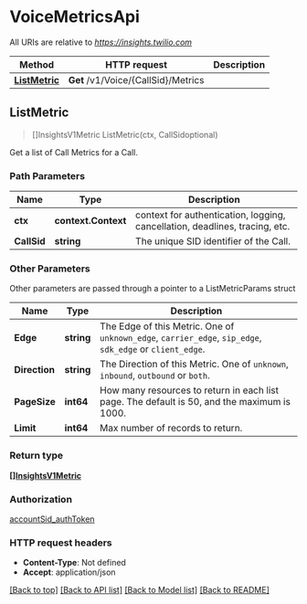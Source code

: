 # VoiceMetricsApi

All URIs are relative to *https://insights.twilio.com*

Method | HTTP request | Description
------------- | ------------- | -------------
[**ListMetric**](VoiceMetricsApi.md#ListMetric) | **Get** /v1/Voice/{CallSid}/Metrics | 



## ListMetric

> []InsightsV1Metric ListMetric(ctx, CallSidoptional)



Get a list of Call Metrics for a Call.

### Path Parameters


Name | Type | Description
------------- | ------------- | -------------
**ctx** | **context.Context** | context for authentication, logging, cancellation, deadlines, tracing, etc.
**CallSid** | **string** | The unique SID identifier of the Call.

### Other Parameters

Other parameters are passed through a pointer to a ListMetricParams struct


Name | Type | Description
------------- | ------------- | -------------
**Edge** | **string** | The Edge of this Metric. One of `unknown_edge`, `carrier_edge`, `sip_edge`, `sdk_edge` or `client_edge`.
**Direction** | **string** | The Direction of this Metric. One of `unknown`, `inbound`, `outbound` or `both`.
**PageSize** | **int64** | How many resources to return in each list page. The default is 50, and the maximum is 1000.
**Limit** | **int64** | Max number of records to return.

### Return type

[**[]InsightsV1Metric**](InsightsV1Metric.md)

### Authorization

[accountSid_authToken](../README.md#accountSid_authToken)

### HTTP request headers

- **Content-Type**: Not defined
- **Accept**: application/json

[[Back to top]](#) [[Back to API list]](../README.md#documentation-for-api-endpoints)
[[Back to Model list]](../README.md#documentation-for-models)
[[Back to README]](../README.md)

